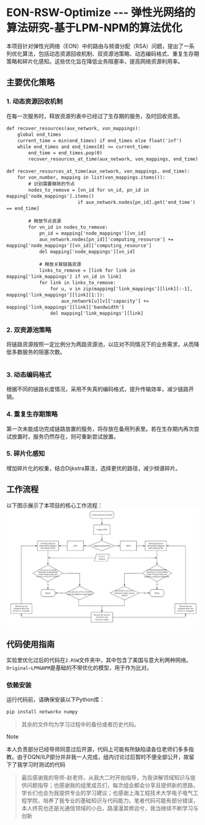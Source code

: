 # EON-RSW-Optimize --- 弹性光网络的算法研究-基于LPM-NPM的算法优化

本项目针对弹性光网络（EON）中的路由与频谱分配（RSA）问题，提出了一系列优化算法，包括动态资源回收机制、双资源池策略、动态编码格式、重复生存期策略和碎片化感知。这些优化旨在降低业务阻塞率，提高网络资源利用率。

## 主要优化策略

### 1. 动态资源回收机制
在每一次服务时，释放资源列表中已经过了生存期的服务，及时回收资源。
```
def recover_resources(aux_network, von_mappings):
    global end_times
    current_time = min(end_times) if end_times else float('inf')
    while end_times and end_times[0] <= current_time:
        end_time = end_times.pop(0)
        recover_resources_at_time(aux_network, von_mappings, end_time)

def recover_resources_at_time(aux_network, von_mappings, end_time):
    for von_number, mapping in list(von_mappings.items()):
        # 识别需要移除的节点
        nodes_to_remove = [vn_id for vn_id, pn_id in mapping['node_mappings'].items() 
                          if aux_network.nodes[pn_id].get('end_time') == end_time]
        
        # 释放节点资源
        for vn_id in nodes_to_remove:
            pn_id = mapping['node_mappings'][vn_id]
            aux_network.nodes[pn_id]['computing_resource'] += mapping['node_mappings'][vn_id]['computing_resource']
            del mapping['node_mappings'][vn_id]
            
            # 释放关联链路资源
            links_to_remove = [link for link in mapping['link_mappings'] if vn_id in link]
            for link in links_to_remove:
                for u, v in zip(mapping['link_mappings'][link][:-1], mapping['link_mappings'][link][1:]):
                    aux_network[u][v]['capacity'] += mapping['link_mappings'][link]['bandwidth']
                del mapping['link_mappings'][link]
```

### 2. 双资源池策略
将链路资源按照一定比例分为两路资源池，以应对不同情况下的业务需求，从而降低多数服务的阻塞次数。
```
```
### 3. 动态编码格式
根据不同的链路长度情况，采用不失真的编码格式，提升传输效率，减少链路开销。

### 4. 重复生存期策略
第一次未能成功完成链路放置的服务，将存放在备用列表里。若在生存期内再次尝试放置时，服务仍然存在，则可重新尝试放置。

### 5. 碎片化感知
增加碎片化的权重，结合Dijkstra算法，选择更优的路径，减少频谱碎片。

## 工作流程

以下图示展示了本项目的核心工作流程：
![算法流程图](image.png)

## 代码使用指南

实验里优化过后的代码在`2.RSW`文件夹中，其中包含了美国与意大利两种网络。`Original—LPM&NPM`是基础的不带优化的模型，用于作为比对。

### 依赖安装
运行代码前，请确保安装以下Python库：
```bash
pip install networkx numpy  
```


> 其余的文件均为学习过程中的备份或者历史代码。

> [!note]
> 本人负责部分已经导师同意过后开源，代码上可能有所缺陷请各位老师们多多指教。由于DQN/ILP部分并非我一人完成，组内讨论过后暂时不便全部公开，故留下了我学习时测试的代码

> 最后感谢我的导师-赵老师，从我大二时开始指导，为我讲解领域知识与提供问题指导；也感谢我的组里成员们，每次组会都会分享且提供新的思路，学长们也会为我提供专业的学习建议；也感谢上海工程技术大学电子电气工程学院，培养了我专业的基础知识与代码能力。笔者代码可能有部分错误，本人终究也还是光通信领域的小白，路漫漫其修远兮，我当继续不断学习与创新
